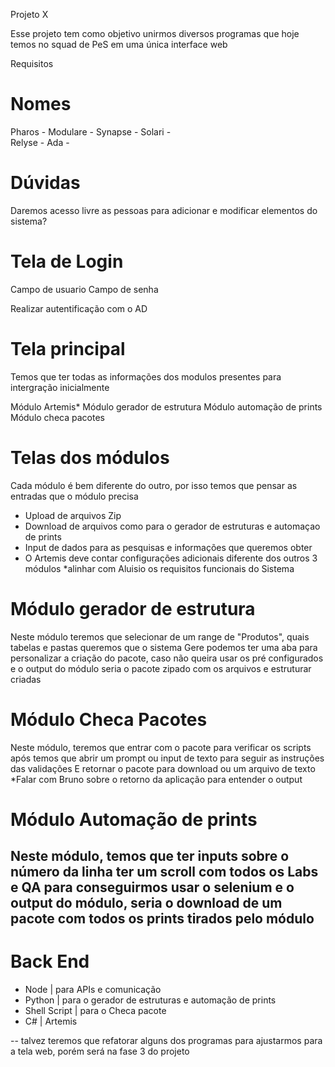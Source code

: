 Projeto X

Esse projeto tem como objetivo unirmos diversos programas que hoje temos no squad de PeS em uma única interface web

Requisitos 

# Nomes
Pharos - 
Modulare - 
Synapse - 
Solari -  
Relyse - 
Ada -
# Dúvidas

Daremos acesso livre as pessoas para adicionar e modificar elementos do sistema?


# Tela de Login

Campo de usuario
Campo de senha

Realizar autentificação com o AD

# Tela principal

Temos que ter todas as informações dos modulos presentes para intergração inicialmente

Módulo Artemis*
Módulo gerador de estrutura
Módulo automação de prints
Módulo checa pacotes

# Telas dos módulos

Cada módulo é bem diferente do outro, por isso temos que pensar as entradas que o módulo precisa

- Upload de arquivos Zip
- Download de arquivos como para o gerador de estruturas e automaçao de prints
- Input de dados para as pesquisas e informações que queremos obter 
- O Artemis deve contar configurações adicionais diferente dos outros 3 módulos 
*alinhar com Aluisio os requisitos funcionais do Sistema

# Módulo gerador de estrutura

Neste módulo teremos que selecionar de um range de "Produtos", quais tabelas e pastas queremos que o sistema Gere
podemos ter uma aba para personalizar a criação do pacote, caso não queira usar os pré configurados
e o output do módulo seria o pacote zipado com os arquivos e estruturar criadas

# Módulo Checa Pacotes

Neste módulo, teremos que entrar com o pacote para verificar os scripts
após temos que abrir um prompt ou input de texto para seguir as instruções das validações
E retornar o pacote para download ou um arquivo de texto *Falar com Bruno sobre o retorno da aplicação para entender o output

# Módulo Automação de prints

Neste módulo, temos que ter inputs sobre o número da linha
ter um scroll com todos os Labs e QA para conseguirmos usar o selenium
e o output do módulo, seria o download de um pacote com todos os prints tirados pelo módulo
- 
# Back End

- Node | para APIs e comunicação 
- Python | para o gerador de estruturas e automação de prints
- Shell Script | para o Checa pacote
- C# | Artemis

-- talvez teremos que refatorar alguns dos programas para ajustarmos para a tela web, porém será na fase 3 do projeto